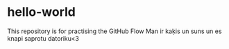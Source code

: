 # hello-world
This repository is for practising the GitHub Flow
Man ir kaķis un suns un es knapi saprotu datoriku<3

